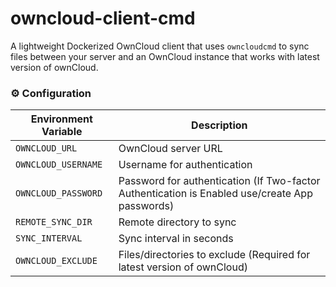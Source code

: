 # owncloud-client-cmd 

A lightweight Dockerized OwnCloud client that uses `owncloudcmd` to sync files between your server and an OwnCloud instance that works with latest version of ownCloud.  

### ⚙️ Configuration  

| Environment Variable  | Description                     |
|----------------------|---------------------------------|
| `OWNCLOUD_URL`      | OwnCloud server URL             |
| `OWNCLOUD_USERNAME` | Username for authentication     |
| `OWNCLOUD_PASSWORD` | Password for authentication (If Two-factor Authentication is Enabled use/create App passwords)     |
| `REMOTE_SYNC_DIR`   | Remote directory to sync        |
| `SYNC_INTERVAL`     | Sync interval in seconds        |
| `OWNCLOUD_EXCLUDE`  | Files/directories to exclude  (Required for latest version of ownCloud)  |


